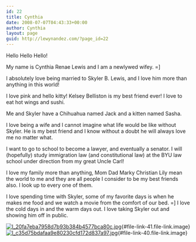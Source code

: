 ```yaml
---
id: 22
title: Cynthia
date: 2008-07-07T04:43:33+00:00
author: Cynthia
layout: page
guid: http://lewynandez.com/?page_id=22
---
```

Hello Hello Hello!

My name is Cynthia Renae Lewis and I am a newlywed wifey. =]

I absolutely love being married to Skyler B. Lewis, and I love him more than anything in this world!

I love pink and hello kitty! Kelsey Belliston is my best friend ever! I love to eat hot wings and sushi.

Me and Skyler have a Chihuahua named Jack and a kitten named Sasha.

I love being a wife and I cannot imagine what life would be like without Skyler. He is my best friend and I know without a doubt he will always love me no matter what.

I want to go to school to become a lawyer, and eventually a senator. I will (hopefully) study immigration law (and constitutional law) at the BYU law school under direction from my great Uncle Carl!

I love my family more than anything, Mom Dad Marky Christian Lily mean the world to me and they are all people I consider to be my best friends also. I look up to every one of them.

I love spending time with Skyler, some of my favorite days is when he makes me food and we watch a movie from the comfort of our bed. =] I love the cold days in and the warm days out. I love taking Skyler out and showing him off in public.

 [<img title="l_20fa7eba7958d7b93b384b4577bca80c.jpg" src="http://i1.wp.com/lewynandez.com/wp-content/uploads/2008/09/l_20fa7eba7958d7b93b384b4577bca80c.thumbnail.jpg?w=793" alt="l_20fa7eba7958d7b93b384b4577bca80c.jpg" data-recalc-dims="1" />](http://lewynandez.com/wp-admin/upload.php?style=inline&tab=browse-all&post_id=22&_wpnonce=c08c9a69c6&ID=41&action=view&paged "l_20fa7eba7958d7b93b384b4577bca80c.jpg"){#file-link-41.file-link.image} [<img title="l_c35d75bdafaa9e80230cfd172d837a97.jpg" src="http://i2.wp.com/lewynandez.com/wp-content/uploads/2008/09/l_c35d75bdafaa9e80230cfd172d837a97.thumbnail.jpg?w=793" alt="l_c35d75bdafaa9e80230cfd172d837a97.jpg" data-recalc-dims="1" />](http://lewynandez.com/wp-admin/upload.php?style=inline&tab=browse-all&post_id=22&_wpnonce=c08c9a69c6&ID=40&action=view&paged "l_c35d75bdafaa9e80230cfd172d837a97.jpg"){#file-link-40.file-link.image}